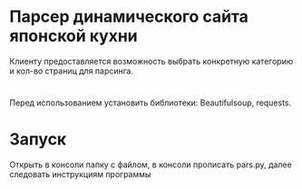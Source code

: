# Парсер динамического сайта японской кухни
Клиенту предоставляется возможность выбрать конкретную категорию и кол-во страниц для парсинга.
#
Перед использованием установить библиотеки: Beautifulsoup, requests.
#
# Запуск
Открыть в консоли папку с файлом, в консоли прописать pars.py, далее следовать инструкциям программы
